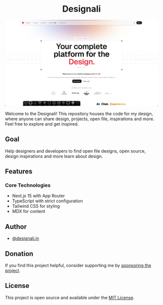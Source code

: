  

<div align="center">
  <h1 align="center">
    Designali
  </h1> 
</div>

![Designali](https://github.com/designali-in/designali/blob/main/apps/www/public/designali.png?raw=true)

Welcome to the Designali! This repository houses the code for my design, where anyone can share design, projects, open file, inspirations and more. Feel free to explore and get inspired.

## Goal

Help designers and developers to find open file designs, open source, design inspirations and more learn about design.

## Features

### Core Technologies

- Next.js 15 with App Router
- TypeScript with strict configuration
- Tailwind CSS for styling
- MDX for content

## Author

- [@designali.in](https://www.instagram.com/aliimam.in/)

## Donation

If you find this project helpful, consider supporting me by [sponsoring the project](https://github.com/sponsors/designali-in).

## License

This project is open source and available under the [MIT License](LICENSE).
